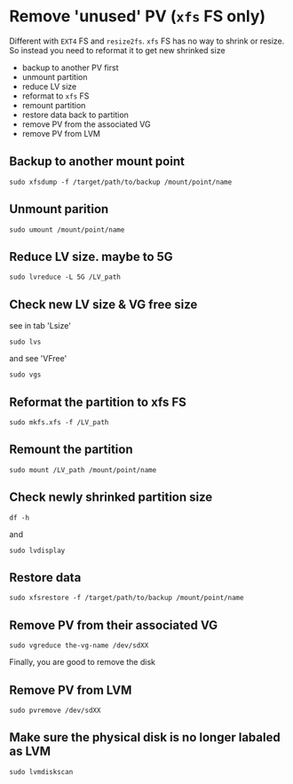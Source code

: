 # Remove '__unused__' PV (`xfs` FS only)
Different with `EXT4` FS and `resize2fs`. `xfs` FS has no way to shrink or resize. So instead you need to reformat it to get new shrinked size
- backup to another PV first
- unmount partition
- reduce LV size
- reformat to `xfs` FS
- remount partition
- restore data back to partition
- remove PV from the associated VG
- remove PV from LVM

## Backup to another mount point
```
sudo xfsdump -f /target/path/to/backup /mount/point/name
```

## Unmount parition
```
sudo umount /mount/point/name
```

## Reduce LV size. maybe to 5G
```
sudo lvreduce -L 5G /LV_path
```

## Check new LV size & VG free size
see in tab 'Lsize'
```
sudo lvs
```
and see 'VFree'
```
sudo vgs
```

## Reformat the partition to xfs FS
```
sudo mkfs.xfs -f /LV_path
```

## Remount the partition
```
sudo mount /LV_path /mount/point/name
```

## Check newly shrinked partition size
```
df -h
```
and
```
sudo lvdisplay
```

## Restore data
```
sudo xfsrestore -f /target/path/to/backup /mount/point/name
```

## Remove PV from their associated VG
```
sudo vgreduce the-vg-name /dev/sdXX
```
Finally, you are good to remove the disk

## Remove PV from LVM
```
sudo pvremove /dev/sdXX
```

## Make sure the physical disk is no longer labaled as LVM
```
sudo lvmdiskscan
```
